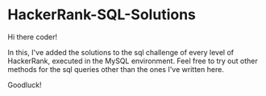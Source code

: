 # HackerRank-SQL-Solutions
Hi there coder! 

In this, I've added the solutions to the sql challenge of every level of HackerRank, executed in the MySQL environment.
  Feel free to try out other methods for the sql queries other than the ones I've written here.


Goodluck!
